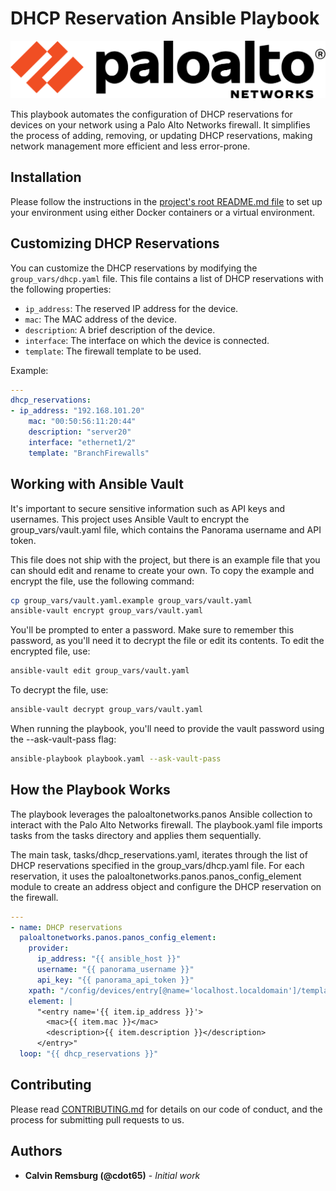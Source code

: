 # DHCP Reservation Ansible Playbook

![Palo Alto Networks](../../../images/paloaltonetworks_logo.png)

This playbook automates the configuration of DHCP reservations for devices on your network using a Palo Alto Networks firewall. It simplifies the process of adding, removing, or updating DHCP reservations, making network management more efficient and less error-prone.

## Installation

Please follow the instructions in the [project's root README.md file](../../../README.md) to set up your environment using either Docker containers or a virtual environment.

## Customizing DHCP Reservations

You can customize the DHCP reservations by modifying the `group_vars/dhcp.yaml` file. This file contains a list of DHCP reservations with the following properties:

- `ip_address`: The reserved IP address for the device.
- `mac`: The MAC address of the device.
- `description`: A brief description of the device.
- `interface`: The interface on which the device is connected.
- `template`: The firewall template to be used.

Example:

```yaml
---
dhcp_reservations:
- ip_address: "192.168.101.20"
    mac: "00:50:56:11:20:44"
    description: "server20"
    interface: "ethernet1/2"
    template: "BranchFirewalls"
```

## Working with Ansible Vault

It's important to secure sensitive information such as API keys and usernames. This project uses Ansible Vault to encrypt the group_vars/vault.yaml file, which contains the Panorama username and API token.

This file does not ship with the project, but there is an example file that you can should edit and rename to create your own. To copy the example and encrypt the file, use the following command:

```bash
cp group_vars/vault.yaml.example group_vars/vault.yaml
ansible-vault encrypt group_vars/vault.yaml
```

You'll be prompted to enter a password. Make sure to remember this password, as you'll need it to decrypt the file or edit its contents. To edit the encrypted file, use:

```bash
ansible-vault edit group_vars/vault.yaml
```

To decrypt the file, use:

```bash
ansible-vault decrypt group_vars/vault.yaml
```

When running the playbook, you'll need to provide the vault password using the --ask-vault-pass flag:

```bash
ansible-playbook playbook.yaml --ask-vault-pass
```

## How the Playbook Works

The playbook leverages the paloaltonetworks.panos Ansible collection to interact with the Palo Alto Networks firewall. The playbook.yaml file imports tasks from the tasks directory and applies them sequentially.

The main task, tasks/dhcp_reservations.yaml, iterates through the list of DHCP reservations specified in the group_vars/dhcp.yaml file. For each reservation, it uses the paloaltonetworks.panos.panos_config_element module to create an address object and configure the DHCP reservation on the firewall.

```yaml
---
- name: DHCP reservations
  paloaltonetworks.panos.panos_config_element:
    provider:
      ip_address: "{{ ansible_host }}"
      username: "{{ panorama_username }}"
      api_key: "{{ panorama_api_token }}"
    xpath: "/config/devices/entry[@name='localhost.localdomain']/template/entry[@name='{{ item.template }}']/config/devices/entry[@name='localhost.localdomain']/network/dhcp/interface/entry[@name='{{ item.interface }}']/server/reserved"
    element: |
      "<entry name='{{ item.ip_address }}'>
        <mac>{{ item.mac }}</mac>
        <description>{{ item.description }}</description>
      </entry>"
  loop: "{{ dhcp_reservations }}"
```

## Contributing

Please read [CONTRIBUTING.md](../../../CONTRIBUTING.md) for details on our code of conduct, and the process for submitting pull requests to us.

## Authors

- **Calvin Remsburg (@cdot65)** - _Initial work_
